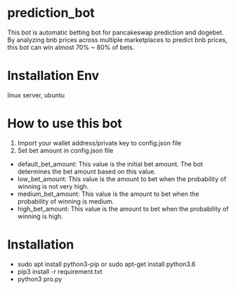 # prediction_bot
  This bot is automatic betting bot for pancakeswap prediction and dogebet.<br>
  By analyzing bnb prices across multiple marketplaces to predict bnb prices, this bot can win almost 70% ~ 80% of bets.
# Installation Env
  linux server, ubuntu
# How to use this bot
1. Import your wallet address/private key to config.json file
2. Set bet amount in config.json file
  - default_bet_amount: This value is the initial bet amount. The bot determines the bet amount based on this value.
  - low_bet_amount: This value is the amount to bet when the probability of winning is not very high.
  - medium_bet_amount: This value is the amount to bet when the probability of winning is medium.
  - high_bet_amount: This value is the amount to bet when the probability of winning is high.
# Installation
  -  sudo apt install python3-pip  or sudo apt-get install python3.6<br>
  -  pip3 install -r requirement.txt<br>
  -  python3 pro.py 

